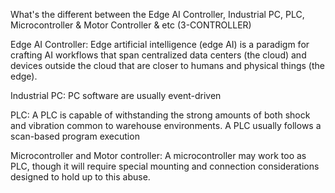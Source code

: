 What's the different between the Edge AI Controller, Industrial PC, PLC, Microcontroller & Motor Controller  & etc (3-CONTROLLER)

Edge AI Controller: 
Edge artificial intelligence (edge AI) is a paradigm for crafting AI workflows that span centralized data centers (the cloud) and devices outside the cloud that are closer to humans and physical things (the edge).



Industrial PC: 
PC software are usually event-driven

PLC: 
A PLC is capable of withstanding the strong amounts of both shock and vibration common to warehouse environments. A PLC usually follows a scan-based program execution

Microcontroller and Motor controller: 
A microcontroller may work too as PLC, though it will require special mounting and connection considerations designed to hold up to this abuse.
